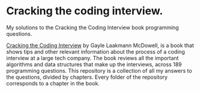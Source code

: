 # Cracking the coding interview.
My solutions to the Cracking the Coding Interview book programming questions.  

[Cracking the Coding Interview](https://www.crackingthecodinginterview.com/) by Gayle Laakmann McDowell, is a book that shows tips and other relevant information about the process of a coding interview at a large tech company. The book reviews all the important algorithms and data structures that make up the interviews, across 189 programming questions. This repository is a collection of all my answers to the questions, divided by chapters. Every folder of the repository corresponds to a chapter in the book.
